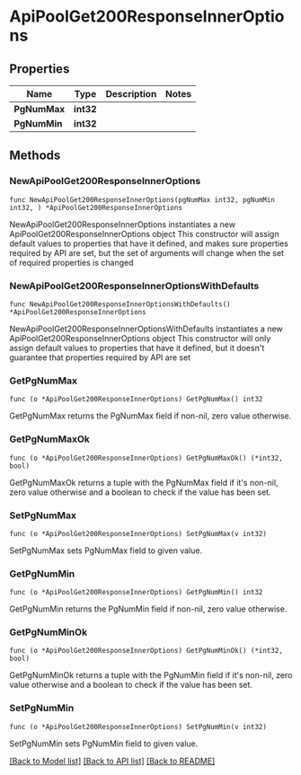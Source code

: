 # ApiPoolGet200ResponseInnerOptions

## Properties

Name | Type | Description | Notes
------------ | ------------- | ------------- | -------------
**PgNumMax** | **int32** |  | 
**PgNumMin** | **int32** |  | 

## Methods

### NewApiPoolGet200ResponseInnerOptions

`func NewApiPoolGet200ResponseInnerOptions(pgNumMax int32, pgNumMin int32, ) *ApiPoolGet200ResponseInnerOptions`

NewApiPoolGet200ResponseInnerOptions instantiates a new ApiPoolGet200ResponseInnerOptions object
This constructor will assign default values to properties that have it defined,
and makes sure properties required by API are set, but the set of arguments
will change when the set of required properties is changed

### NewApiPoolGet200ResponseInnerOptionsWithDefaults

`func NewApiPoolGet200ResponseInnerOptionsWithDefaults() *ApiPoolGet200ResponseInnerOptions`

NewApiPoolGet200ResponseInnerOptionsWithDefaults instantiates a new ApiPoolGet200ResponseInnerOptions object
This constructor will only assign default values to properties that have it defined,
but it doesn't guarantee that properties required by API are set

### GetPgNumMax

`func (o *ApiPoolGet200ResponseInnerOptions) GetPgNumMax() int32`

GetPgNumMax returns the PgNumMax field if non-nil, zero value otherwise.

### GetPgNumMaxOk

`func (o *ApiPoolGet200ResponseInnerOptions) GetPgNumMaxOk() (*int32, bool)`

GetPgNumMaxOk returns a tuple with the PgNumMax field if it's non-nil, zero value otherwise
and a boolean to check if the value has been set.

### SetPgNumMax

`func (o *ApiPoolGet200ResponseInnerOptions) SetPgNumMax(v int32)`

SetPgNumMax sets PgNumMax field to given value.


### GetPgNumMin

`func (o *ApiPoolGet200ResponseInnerOptions) GetPgNumMin() int32`

GetPgNumMin returns the PgNumMin field if non-nil, zero value otherwise.

### GetPgNumMinOk

`func (o *ApiPoolGet200ResponseInnerOptions) GetPgNumMinOk() (*int32, bool)`

GetPgNumMinOk returns a tuple with the PgNumMin field if it's non-nil, zero value otherwise
and a boolean to check if the value has been set.

### SetPgNumMin

`func (o *ApiPoolGet200ResponseInnerOptions) SetPgNumMin(v int32)`

SetPgNumMin sets PgNumMin field to given value.



[[Back to Model list]](../README.md#documentation-for-models) [[Back to API list]](../README.md#documentation-for-api-endpoints) [[Back to README]](../README.md)


